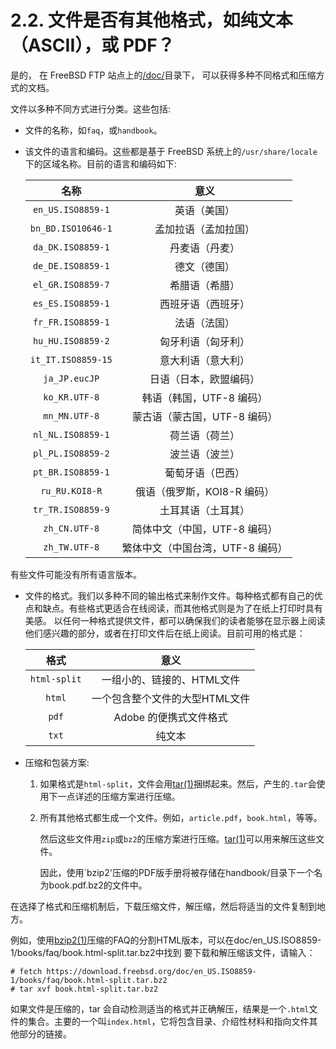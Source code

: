 # 2.2. 文件是否有其他格式，如纯文本（ASCII），或 PDF？

是的， 在 FreeBSD FTP 站点上的[/doc/](https://download.freebsd.org/doc/)目录下， 可以获得多种不同格式和压缩方式的文档。

文件以多种不同方式进行分类。这些包括:

- 文件的名称，如`faq`，或`handbook`。

- 该文件的语言和编码。这些都是基于 FreeBSD 系统上的`/usr/share/locale`下的区域名称。目前的语言和编码如下:

  | 名称               | 意义                                         |
  | :----------------: | :-------------------------------------------:|
  | `en_US.ISO8859-1`  | 英语（美国）                                 |
  | `bn_BD.ISO10646-1` | 孟加拉语（孟加拉国）                         |
  | `da_DK.ISO8859-1`  | 丹麦语（丹麦）                               |
  | `de_DE.ISO8859-1`  | 德文（德国）                                 |
  | `el_GR.ISO8859-7`  | 希腊语（希腊）                               |
  | `es_ES.ISO8859-1`  | 西班牙语（西班牙）                           |
  | `fr_FR.ISO8859-1`  | 法语（法国）                                 |
  | `hu_HU.ISO8859-2`  | 匈牙利语（匈牙利）                           |
  | `it_IT.ISO8859-15` | 意大利语（意大利）                           |
  | `ja_JP.eucJP`      | 日语（日本，欧盟编码）                       |
  | `ko_KR.UTF-8`      | 韩语（韩国，UTF-8 编码）                     |
  | `mn_MN.UTF-8`      | 蒙古语（蒙古国，UTF-8 编码）    		      |
  | `nl_NL.ISO8859-1`  | 荷兰语（荷兰）                   		      |
  | `pl_PL.ISO8859-2`  | 波兰语（波兰）                    	          |
  | `pt_BR.ISO8859-1`  | 葡萄牙语（巴西）							  |
  | `ru_RU.KOI8-R`     | 俄语（俄罗斯，KOI8-R 编码）                  |
  | `tr_TR.ISO8859-9`  | 土耳其语（土耳其）                           |
  | `zh_CN.UTF-8`      | 简体中文（中国，UTF-8 编码）                 |
  | `zh_TW.UTF-8`      | 繁体中文（中国台湾，UTF-8 编码）             |

有些文件可能没有所有语言版本。

- 文件的格式。我们以多种不同的输出格式来制作文件。每种格式都有自己的优点和缺点。有些格式更适合在线阅读，而其他格式则是为了在纸上打印时具有美感。 以任何一种格式提供文件，都可以确保我们的读者能够在显示器上阅读他们感兴趣的部分，或者在打印文件后在纸上阅读。目前可用的格式是：

  | 格式         | 意义                                               |
  | :----------: | :------------------------------------------------: |
  | `html-split` | 一组小的、链接的、HTML文件                         |
  | `html`       | 一个包含整个文件的大型HTML文件                     |
  | `pdf`        | Adobe 的便携式文件格式                             |
  | `txt`        | 纯文本                                             |

- 压缩和包装方案:

  1. 如果格式是`html-split`，文件会用[tar(1)](https://www.freebsd.org/cgi/man.cgi?query=tar&sektion=1&format=html)捆绑起来。然后，产生的`.tar`会使用下一点详述的压缩方案进行压缩。

  2. 所有其他格式都生成一个文件。例如，`article.pdf`，`book.html`，等等。

     然后这些文件用`zip`或`bz2`的压缩方案进行压缩。[tar(1)](https://www.freebsd.org/cgi/man.cgi?query=tar&sektion=1&format=html)可以用来解压这些文件。

     因此，使用`bzip2'压缩的PDF版手册将被存储在handbook/目录下一个名为book.pdf.bz2的文件中。

在选择了格式和压缩机制后，下载压缩文件，解压缩，然后将适当的文件复制到地方。

例如，使用[bzip2(1)](https://www.freebsd.org/cgi/man.cgi?query=bzip2&sektion=1&format=html)压缩的FAQ的分割HTML版本，可以在doc/en_US.ISO8859-1/books/faq/book.html-split.tar.bz2中找到 要下载和解压缩该文件，请输入：

```
# fetch https://download.freebsd.org/doc/en_US.ISO8859-1/books/faq/book.html-split.tar.bz2
# tar xvf book.html-split.tar.bz2
```

如果文件是压缩的，tar 会自动检测适当的格式并正确解压，结果是一个`.html`文件的集合。主要的一个叫`index.html`，它将包含目录、介绍性材料和指向文件其他部分的链接。
